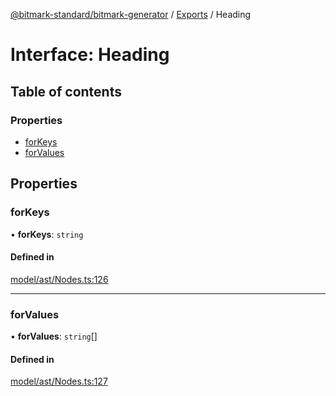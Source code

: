[@bitmark-standard/bitmark-generator](../API.md) / [Exports](../modules.md) / Heading

# Interface: Heading

## Table of contents

### Properties

- [forKeys](Heading.md#forKeys)
- [forValues](Heading.md#forValues)

## Properties

### forKeys

• **forKeys**: `string`

#### Defined in

[model/ast/Nodes.ts:126](https://github.com/getMoreBrain/bitmark-generator/blob/de39d9c/src/model/ast/Nodes.ts#L126)

___

### forValues

• **forValues**: `string`[]

#### Defined in

[model/ast/Nodes.ts:127](https://github.com/getMoreBrain/bitmark-generator/blob/de39d9c/src/model/ast/Nodes.ts#L127)
